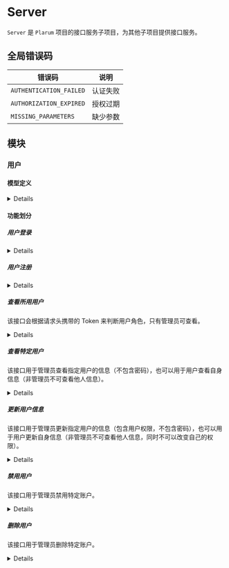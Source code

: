 # Server

`Server` 是 `Plarum` 项目的接口服务子项目，为其他子项目提供接口服务。

## 全局错误码

| 错误码                  | 说明     |
| ----------------------- | -------- |
| `AUTHENTICATION_FAILED` | 认证失败 |
| `AUTHORIZATION_EXPIRED` | 授权过期 |
| `MISSING_PARAMETERS`    | 缺少参数 |

## 模块

### 用户

#### 模型定义

<details>
  <div>
  
  ```ts
  interface IUser {
    id?: string
    name: string
    password: string
    role?: string
    status?: 'disabled' | 'activate'
    createAt?: string
    updateAt?: string
    lastLoginAt?: string
    articles?: IArticle[]
  }
  ```

  </div>
</details>

#### 功能划分

##### 用户登录

<details>
  <ul>

- 请求方式：`POST`
- 请求地址：`/user/login`
- 请求参数：
  | 参数名 | 类型 | 说明 |
  | -------- | ------ | -------- |
  | name | string | 用户名 |
  | password | string | 用户密码 |
- 错误码：
  | 错误码 | 说明 |
  | ------ | ---- |
  | NAME_OR_PASSWORD_ERROR | 账户或密码错误 |
- 返回值:

  ```json
  {
    "status": "ok",
    "data": {
      /* user info here */
    },
    "token": {
      /* json-web-token  */
    }
  }
  ```

  或：

  ```json
  {
    "status": "no",
    "msg": /* error_code */
  }
  ```

    </ul>
  </details>

##### 用户注册

<details>
  <ul>

- 请求方式：`POST`
- 请求地址：`/user/register`
- 请求参数：
  | 参数名 | 类型 | 说明 |
  | -------- | ------ | -------- |
  | name | string | 用户名 |
  | password | string | 用户密码 |
- 错误码：
  | 错误码 | 说明 |
  | ------ | ---- |
  | NAME_ALREADY_EXSIT | 账户已存在 |
- 返回值:

  ```json
  {
    "status": "ok",
    "data": {
      /* user info here */
    }
  }
  ```

  或：

  ```json
  {
    "status": "no",
    "msg": /* error_code */
  }
  ```

    </ul>
  </details>

##### 查看所用用户

该接口会根据请求头携带的 Token 来判断用户角色，只有管理员可查看。

<details>
  <ul>
  
- 请求方式：`GET`
- 请求地址：`/user`
- 错误码：
  | 错误码 | 说明 |
  | ------ | ---- |
  | AUTHENTICATION_FAILED | 认证失败 |
- 返回值:

```json
{
  "status": "ok",
  "data": [
    /* users info here */
  ]
}
```

或：

```json
{
  "status": "no",
  "msg": /* error_code */
}
```

  </ul>
</details>

##### 查看特定用户

该接口用于管理员查看指定用户的信息（不包含密码），也可以用于用户查看自身信息（非管理员不可查看他人信息）。

<details>
  <ul>
  
- 请求方式：`GET`
- 请求地址：`/user/:id`
- 错误码：
  | 错误码 | 说明 |
  | ------ | ---- |
  | AUTHENTICATION_FAILED | 认证失败 |
- 返回值:

```json
{
  "status": "ok",
  "data": {
    /* user info here */
  }
}
```

或：

```json
{
  "status": "no",
  "msg": /* error_code */
}
```

  </ul>
</details>

##### 更新用户信息

该接口用于管理员更新指定用户的信息（包含用户权限，不包含密码），也可以用于用户更新自身信息（非管理员不可查看他人信息，同时不可以改变自己的权限）。

<details>
  <ul>
  
- 请求方式：`PATCH`
- 请求地址：`/user/:id`
- 错误码：
  | 错误码 | 说明 |
  | ------ | ---- |
  | AUTHENTICATION_FAILED | 认证失败 |
- 返回值:

```json
{
  "status": "ok",
  "data": {
    /* user info here */
  }
}
```

或：

```json
{
  "status": "no",
  "msg": /* error_code */
}
```

  </ul>
</details>

##### 禁用用户

该接口用于管理员禁用特定账户。

<details>
  <ul>
  
- 请求方式：`POST`
- 请求地址：`/user/:id?disabled=true`
- 错误码：
  | 错误码 | 说明 |
  | ------ | ---- |
  | AUTHENTICATION_FAILED | 认证失败 |
- 返回值:

```json
{
  "status": "ok",
  "data": {
    /* user info here */,
    status: 'disabled' // 状态改为禁用
  }
}
```

或：

```json
{
  "status": "no",
  "msg": /* error_code */
}
```

  </ul>
</details>

##### 删除用户

该接口用于管理员删除特定账户。

<details>
  <ul>

- 请求方式：`DELETE`
- 请求地址：`/user/:id`
- 错误码：
  | 错误码 | 说明 |
  | ------ | ---- |
  | AUTHENTICATION_FAILED | 认证失败 |
- 返回值:

  ```json
  {
    "status": "ok"
  }
  ```

  或：

  ```json
  {
    "status": "no",
    "msg": /* error_code */
  }
  ```

    </ul>
  </details>
